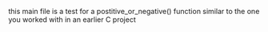  this main file is a test for a postitive_or_negative() function similar to the one you worked with in an earlier C project